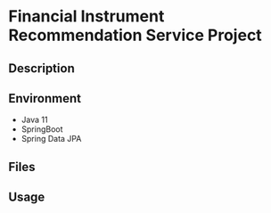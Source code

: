 # Financial Instrument Recommendation Service Project

## Description  


## Environment
- Java 11
- SpringBoot
- Spring Data JPA

## Files


## Usage
